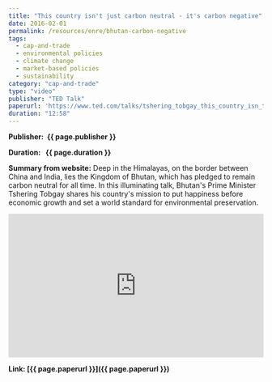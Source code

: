 ```yaml
---
title: "This country isn't just carbon neutral - it's carbon negative"
date: 2016-02-01
permalink: /resources/enre/bhutan-carbon-negative
tags:
  - cap-and-trade
  - environmental policies
  - climate change
  - market-based policies
  - sustainability
category: "cap-and-trade"
type: "video"
publisher: "TED Talk"
paperurl: 'https://www.ted.com/talks/tshering_tobgay_this_country_isn_t_just_carbon_neutral_it_s_carbon_negative?subtitle=en'
duration: "12:58"
---
```



**<span class="bold-podcast">Publisher: </span>&nbsp;<span class="text-podcast">{{ page.publisher }}</span>**

**<span class="bold-podcast">Duration: </span>&nbsp;<span class="text-podcast"> {{ page.duration }}</span>**

**<span class="bold-podcast">Summary from website:</span>**
Deep in the Himalayas, on the border between China and India, lies the Kingdom of Bhutan, which has pledged to remain carbon neutral for all time. In this illuminating talk, Bhutan's Prime Minister Tshering Tobgay shares his country's mission to put happiness before economic growth and set a world standard for environmental preservation.

<div style="max-width:1024px">
  <div style="position:relative;height:0;padding-bottom:56.25%">
    <iframe src="https://embed.ted.com/talks/tshering_tobgay_this_country_isn_t_just_carbon_neutral_it_s_carbon_negative?subtitle=en" width="1024px" height="576px" title="This country isn't just carbon neutral -- it's carbon negative" style="position:absolute;left:0;top:0;width:100%;height:100%"  frameborder="0" scrolling="no" allowfullscreen onload="window.parent.postMessage('iframeLoaded', 'https://embed.ted.com')"></iframe>
  </div>
</div>


**<span class="small-podcast">Link:</span>&nbsp;<span class="links-podcast">[{{ page.paperurl }}]({{ page.paperurl }})</span>**